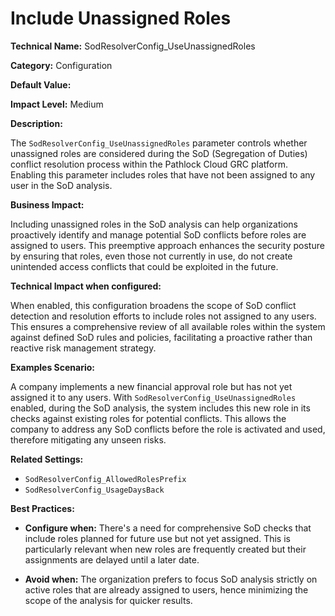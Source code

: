 # Include Unassigned Roles

**Technical Name:** SodResolverConfig_UseUnassignedRoles

**Category:** Configuration

**Default Value:**

**Impact Level:** Medium

**Description:**

The `SodResolverConfig_UseUnassignedRoles` parameter controls whether unassigned roles are considered during the SoD (Segregation of Duties) conflict resolution process within the Pathlock Cloud GRC platform. Enabling this parameter includes roles that have not been assigned to any user in the SoD analysis.

**Business Impact:**

Including unassigned roles in the SoD analysis can help organizations proactively identify and manage potential SoD conflicts before roles are assigned to users. This preemptive approach enhances the security posture by ensuring that roles, even those not currently in use, do not create unintended access conflicts that could be exploited in the future.

**Technical Impact when configured:** 

When enabled, this configuration broadens the scope of SoD conflict detection and resolution efforts to include roles not assigned to any users. This ensures a comprehensive review of all available roles within the system against defined SoD rules and policies, facilitating a proactive rather than reactive risk management strategy.

**Examples Scenario:**

A company implements a new financial approval role but has not yet assigned it to any users. With `SodResolverConfig_UseUnassignedRoles` enabled, during the SoD analysis, the system includes this new role in its checks against existing roles for potential conflicts. This allows the company to address any SoD conflicts before the role is activated and used, therefore mitigating any unseen risks.

**Related Settings:**

- `SodResolverConfig_AllowedRolesPrefix`
- `SodResolverConfig_UsageDaysBack`

**Best Practices:** 

- **Configure when:** There's a need for comprehensive SoD checks that include roles planned for future use but not yet assigned. This is particularly relevant when new roles are frequently created but their assignments are delayed until a later date.
  
- **Avoid when:** The organization prefers to focus SoD analysis strictly on active roles that are already assigned to users, hence minimizing the scope of the analysis for quicker results.